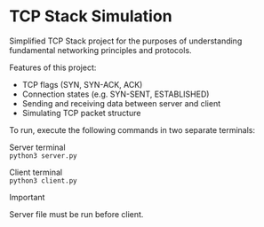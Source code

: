 # TCP Stack Simulation

Simplified TCP Stack project for the purposes of understanding fundamental networking principles and protocols.

Features of this project:
- TCP flags (SYN, SYN-ACK, ACK)
- Connection states (e.g. SYN-SENT, ESTABLISHED)
- Sending and receiving data between server and client
- Simulating TCP packet structure

To run, execute the following commands in two separate terminals:

Server terminal<br>
`python3 server.py`

Client terminal<br>
`python3 client.py`

> [!IMPORTANT] 
> Server file must be run before client.